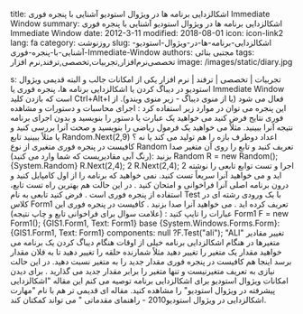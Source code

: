 title: اشکالزدایی برنامه ها در  ویژوال استودیو  آشنایی با پنجره فوری  Immediate Window
summary: اشکالزدایی برنامه ها در  ویژوال استودیو  آشنایی با پنجره فوری  Immediate Window
date: 2012-3-11
modified: 2018-08-01
icon:  icon-link2
lang: fa
category: روزنوشت
slug: اشکالزدایی-برنامه-ها-در-ویژوال-استودیو-آشنایی-با-پنجره-فوری-Immediate-Window
authors: مجتبی بنائی
tags: تخصصی‌نرم‌افزار,تجربیات,تخصصی,ترفند,نرم افزار
image: /images/static/diary.jpg

s: تجربیات | تخصصی | ترفند | نرم افزار یکی از امکانات جالب و البته قدیمی ویژوال استودیو در دیباگ کردن یا اشکالزدایی برنامه ها، پنجره فوری یا  Immediate Window است که بازدن کلید Ctrl+Alt+I فعال می شود (یا از منوی دیباگ - زیر منوی ویندو). از این پنجره می توان در موارد زیر استفاده کرد :   اجرای محاسبات و دستورات و      مشاهده فوری نتایج   فرض کنید می خواهید یک عبارت یا دستور را بنویسید و بدون اجرای برنامه نتیجه آنرا ببینید. مثلاً می خواهید یک فرمول ریاضی را بنویسید و صحت آنرا بررسی کنید و یا مثلاً ببینید تابع Random.Next(2,9) اعداد دوطرف بازه را هم تولید می کند یا نه ؟ کافیست در پنجره فوری متغیری از نوع Random تعریف کنید و تابع را روی آن متغیر صدا بزنید :(رنگ آبی مقادیریست که شما وارد می کنید)  Random R = new Random();  {System.Random}  R.Next(2,4);  2  R.Next(2,4);  2   اجرا و تست توابع  تابعی را نوشته اید و می خواهید آنرا سریعاً تست کنید. نمی خواهید که برنامه را از اول کامپایل کنید و درون برنامه اصلی آنرا فراخوانی و امتحان کنید . در این حالت هم بهترین راه تست تابع، استفاده از پنجره فوری است . فرض کنید تابعی به نام Test با یک ورودی رشته ای در کلاس Form1 تعریف کرده اید . می خواهید آنرا صدا بزنید . کافیست در پنجره فوری این عبارات را تایپ کنید : (علامت سوال برای فراخوانی تابع و چاپ نتیجه)  Form1 F = new Form1();  {GIS1.Form1, Text: Form1} base {System.Windows.Forms.Form}: {GIS1.Form1, Text: Form1} components: null  ?F.Test("ali");  "ALI"      تغییر مقادیر متغیرها در هنگام      اشکالزدایی برنامه   خیلی  از اوقات هنگام دیباگ کردن یک برنامه می خواهید مقدار یک متغیر را تغییر  دهید مثلاً شمارنده حلقه را تغییر دهید تا به فلان مقدار برسد اینجا هم  کافیست در پنجره فوری مقدار جدید را به متغیر نسبت دهید. در این حالت نیازی  به تعریف متغیرنیست و تنها متغیر را برابر مقدار جدید می گذارید .  برای دیدن امکانات ویژوال استودیو برای اشکالزدایی برنامه توصیه می کنم این مقاله "اشکالزدایی پیشرفته در ویژوال استودیو" را مشاهده کنید. مقاله ای قدیمی تر هم با نام "مهارت اشکالزدایی در ویژوال استودیو2010 - راهنمای مقدماتی " می تواند کمکتان کند.